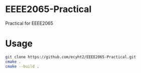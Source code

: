 # EEEE2065-Practical
Practical for EEEE2065

# Usage
```sh
git clone https://github.com/ecyht2/EEEE2065-Practical.git
cmake .
cmake --build .
```
